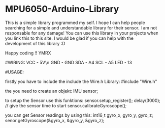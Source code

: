 # MPU6050-Arduino-Library
This is a simple library programmed my self. I hope I can help people searching for a simple and understandable library for their sensor.
I am not responsable for any damage! You can use this library in your projects when you link this to this site. I would be glad if you can help with the development of this library :D

Happy coding !!
YMRX

#WIRING:
VCC  -  5V\n
GND  -  GND
SDA  -  A4
SCL  -  A5
LED - 13

#USAGE:

firstly you have to include the include the Wire.h Library:
    #include "Wire.h"

the you need to create an objekt:
    IMU sensor;

to setup the Sensor use this funktions:
    sensor.setup_register();
    delay(3000);                    // give the sensor time to start
    sensor.calibrateGyroscope();

you can get Sensor readings by using this:
    int16_t gyro_x, gyro_y, gyro_z;
    senor.getGyroscope(&gyro_x, &gyro_y, &gyro_z);

